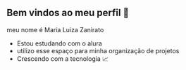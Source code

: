 ## Bem vindos ao meu perfil 💖

meu nome é Maria Luiza Zanirato

- Estou estudando com o alura
- utilizo esse espaço para minha organização de projetos
- Crescendo com a tecnologia 📈
